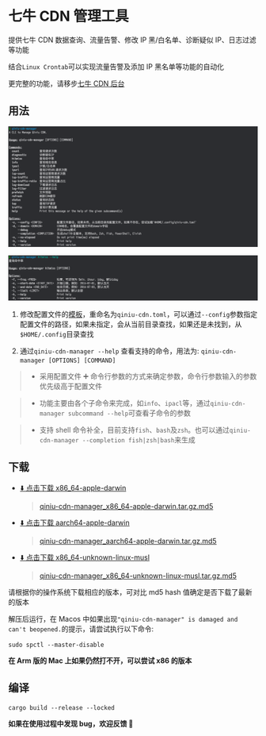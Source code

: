# 七牛 CDN 管理工具

提供七牛 CDN 数据查询、流量告警、修改 IP 黑/白名单、诊断疑似 IP、日志过滤等功能

结合`Linux Crontab`可以实现流量告警及添加 IP 黑名单等功能的自动化

更完整的功能，请移步[七牛 CDN 后台](https://portal.qiniu.com/cdn/overview)

## 用法

![](./snapshots/cli.png)

![](./snapshots/hitmiss.png)

1. 修改配置文件的[模板](./qiniu-cdn.toml.example)，重命名为`qiniu-cdn.toml`，可以通过`--config`参数指定配置文件的路径，如果未指定，会从当前目录查找，如果还是未找到，从`$HOME/.config`目录查找

1. 通过`qiniu-cdn-manager --help` 查看支持的命令，用法为: `qiniu-cdn-manager [OPTIONS] [COMMAND]`

> - 采用配置文件 ➕ 命令行参数的方式来确定参数，命令行参数输入的参数优先级高于配置文件

> - 功能主要由各个子命令来完成，如`info`、`ipacl`等，通过`qiniu-cdn-manager subcommand --help`可查看子命令的参数

> - 支持 shell 命令补全，目前支持`fish`、`bash`及`zsh`。也可以通过`qiniu-cdn-manager --completion fish|zsh|bash`来生成

## 下载

- [⬇️ 点击下载 x86_64-apple-darwin](https://github.com/bujnlc8/qiniu-cdn-manager/releases/download/0.1.1/qiniu-cdn-manager_x86_64-apple-darwin.tar.gz)

  > [qiniu-cdn-manager_x86_64-apple-darwin.tar.gz.md5](https://github.com/bujnlc8/qiniu-cdn-manager/releasess/download/0.1.1/qiniu-cdn-manager_x86_64-apple-darwin.tar.gz.md5)

- [⬇️ 点击下载 aarch64-apple-darwin](https://github.com/bujnlc8/qiniu-cdn-manager/releases/download/0.1.1/qiniu-cdn-manager_aarch64-apple-darwin.tar.gz)

  > [qiniu-cdn-manager_aarch64-apple-darwin.tar.gz.md5](https://github.com/bujnlc8/qiniu-cdn-manager/releasess/download/0.1.1/qiniu-cdn-manager_aarch64-apple-darwin.tar.gz.md5)

- [⬇️ 点击下载 x86_64-unknown-linux-musl](https://github.com/bujnlc8/qiniu-cdn-manager/releases/download/0.1.1/qiniu-cdn-manager_x86_64-unknown-linux-musl.tar.gz)

  > [qiniu-cdn-manager_x86_64-unknown-linux-musl.tar.gz.md5](https://github.com/bujnlc8/qiniu-cdn-manager/releasess/download/0.1.1/qiniu-cdn-manager_x86_64-unknown-linux-musl.tar.gz.md5)

请根据你的操作系统下载相应的版本，可对比 md5 hash 值确定是否下载了最新的版本

解压后运行，在 Macos 中如果出现`"qiniu-cdn-manager" is damaged and can't beopened.`的提示，请尝试执行以下命令:

```
sudo spctl --master-disable
```

**在 Arm 版的 Mac 上如果仍然打不开，可以尝试 x86 的版本**

## 编译

```
cargo build --release --locked
```

**如果在使用过程中发现 bug，欢迎反馈 👏**
